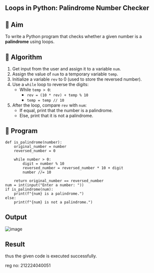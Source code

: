 ## Loops in Python: Palindrome Number Checker

## 🎯 Aim
To write a Python program that checks whether a given number is a **palindrome** using loops.

## 🧠 Algorithm
1. Get input from the user and assign it to a variable `num`.
2. Assign the value of `num` to a temporary variable `temp`.
3. Initialize a variable `rev` to 0 (used to store the reversed number).
4. Use a `while` loop to reverse the digits:
   - While `temp > 0`:
     - `rev = (10 * rev) + temp % 10`
     - `temp = temp // 10`
5. After the loop, compare `rev` with `num`:
   - If equal, print that the number is a palindrome.
   - Else, print that it is not a palindrome.

## 🧾 Program
```
def is_palindrome(number):
    original_number = number
    reversed_number = 0

    while number > 0:
        digit = number % 10
        reversed_number = reversed_number * 10 + digit
        number //= 10

    return original_number == reversed_number
num = int(input("Enter a number: "))
if is_palindrome(num):
    print(f"{num} is a palindrome.")
else:
    print(f"{num} is not a palindrome.")
```

## Output
![image](https://github.com/user-attachments/assets/9fe84137-f1c1-42d4-b3b7-0d7eddc9ed95)


## Result
thus the given code is executed successfully.




reg no: 212224040051
